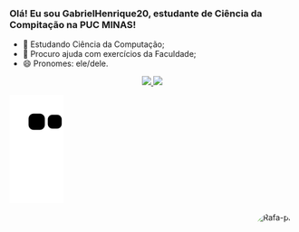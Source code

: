 ### Olá! Eu sou GabrielHenrique20, estudante de Ciência da Compitação na PUC MINAS!

- 🌱 Estudando Ciência da Computação;
- 🤔 Procuro ajuda com exercícios da Faculdade;
- 😄 Pronomes: ele/dele.

<div align="center">
  <a href="https://github.com/GabrielHenrique20">
  <img height="180em" src="https://github-readme-stats.vercel.app/api?username=GabrielHenrique20&show_icons=true&theme=dark&include_all_commits=true&count_private=true"/>
  <img height="180em" src="https://github-readme-stats.vercel.app/api/top-langs/?username=GabrielHenrique20&layout=compact&langs_count=7&theme=dark"/>
</div>
   
  ![Snake animation](https://github.com/rafaballerini/rafaballerini/blob/output/github-contribution-grid-snake.svg)
  
  <div>
    <img align="right" alt="Rafa-pic" height="150" style="border-radius:50px;" src="https://cdn.discordapp.com/attachments/963867196889649164/983452129069002812/luffy_gif.gif">
  
  </div>

